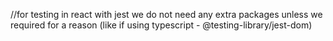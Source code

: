 //for testing in react with jest we do not need any extra packages
unless we required for a reason (like if using typescript - @testing-library/jest-dom)
